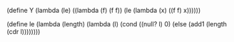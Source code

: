 (define Y
  (lambda (le)
    ((lambda (f) (f f))
    (le (lambda (x) ((f f) x))))))
    
    
(define le (lambda (length)
  (lambda (l)
    (cond
      ((null? l) 0)
      (else (add1 (length (cdr l))))))))
      
      
